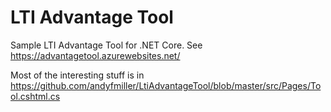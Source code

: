 # LTI Advantage Tool

Sample LTI Advantage Tool for .NET Core. See https://advantagetool.azurewebsites.net/

Most of the interesting stuff is in https://github.com/andyfmiller/LtiAdvantageTool/blob/master/src/Pages/Tool.cshtml.cs
